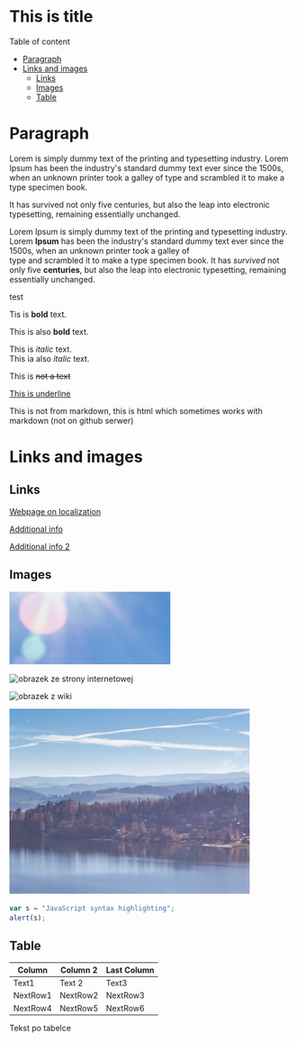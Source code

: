 <!-- Example of title -->
This is title<!-- omit in toc -->
===========================================

<!-- Here comes the table of content - manual way -->
Table of content



- [Paragraph](#paragraph)
- [Links and images](#links-and-images)
  - [Links](#links)
  - [Images](#images)
  - [Table](#table)


<!-- Example of paragraph of text with line break -->

# Paragraph 
Lorem is simply dummy text of the printing and typesetting industry. Lorem Ipsum has been the industry's standard dummy text ever since the 1500s, when an unknown printer took a galley of type and scrambled it to make a type specimen book. 

It has survived not only five centuries, but also the leap into electronic typesetting, remaining essentially unchanged. 

Lorem Ipsum is simply dummy text of the printing and typesetting industry. Lorem **Ipsum** has been the industry's standard dummy text ever since the 1500s, when an unknown printer took a galley of  
 type and scrambled it to make a type specimen book. It has _survived_ not only five __centuries__, but also the leap into electronic typesetting, remaining essentially unchanged. 

 

<!-- Example of another paragraph -->
test
<!-- Example of bold -->

Tis is **bold** text.  

This is also __bold__  text.


<!-- Example of italic  -->

This is _italic_ text.  
This ia also *italic* text. 
<!-- strikethrough -->

This is ~~not a text~~

<!-- underlinr -->

<u>This is underline</u>

This is not from markdown, this is html which sometimes works with markdown (not on github serwer)

<!-- Example of headers -->

# Links and images

## Links

<!-- Example of external link -->

[Webpage on localization](https://localization.pl)

<!-- Example of link to another file -->
[Additional info](reference.md)


[Additional info 2](AnotherFile.md)

## Images 
<!-- Example of an image -->


![svg image 2](./images/img2.png)

<!--https://picsum.photos-->
![obrazek ze strony internetowej](https://picsum.photos/id/237/200/300)

<!--obrazek z wiki-->
![obrazek z wiki](https://upload.wikimedia.org/wikipedia/commons/thumb/7/71/K%C4%85ty_Wroc%C5%82awskie_-_Rynek_01.jpg/1280px-K%C4%85ty_Wroc%C5%82awskie_-_Rynek_01.jpg)
<!-- Example of an image with hover text -->

![svg image 1](./images/img1.png "Mountains")

<!-- Example of equation or inline code -->



<!-- Example of a block of code -->

<!-- Example of code highlighting -->
```javascript
var s = "JavaScript syntax highlighting";
alert(s);
```
<!-- Example of quote -->

<!-- Example of bullet list -->

<!-- Example of numbered list -->

<!-- Example of table -->
## Table

| Column   | Column 2 | Last Column |
| -------- | -------- | ----------- |
| Text1    | Text 2   | Text3       |
| NextRow1 | NextRow2 | NextRow3    |
| NextRow4 | NextRow5 | NextRow6    |


Tekst po tabelce

<!-- Paragraph after table -->
